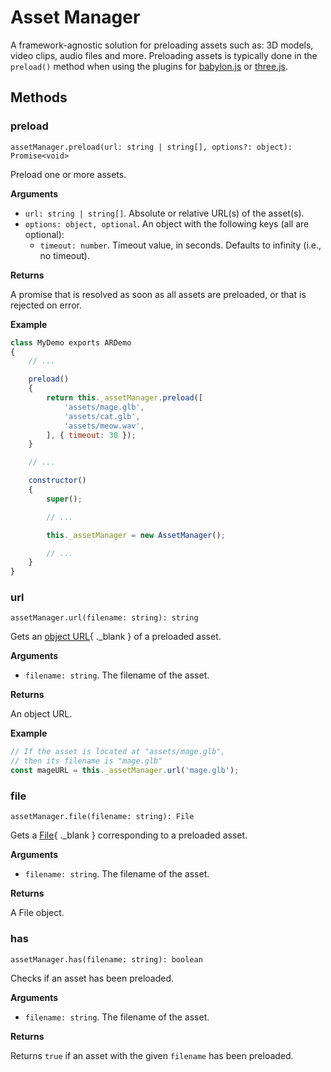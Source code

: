 # Asset Manager

A framework-agnostic solution for preloading assets such as: 3D models, video clips, audio files and more. Preloading assets is typically done in the `preload()` method when using the plugins for [babylon.js](../api/plugin-babylon.md#preload) or [three.js](../api/plugin-three.md#preload).

## Methods

### preload

`assetManager.preload(url: string | string[], options?: object): Promise<void>`

Preload one or more assets.

**Arguments**

* `url: string | string[]`. Absolute or relative URL(s) of the asset(s).
* `options: object, optional`. An object with the following keys (all are optional):
    * `timeout: number`. Timeout value, in seconds. Defaults to infinity (i.e., no timeout).

**Returns**

A promise that is resolved as soon as all assets are preloaded, or that is rejected on error.

**Example**

```js
class MyDemo exports ARDemo
{
    // ...

    preload()
    {
        return this._assetManager.preload([
            'assets/mage.glb',
            'assets/cat.glb',
            'assets/meow.wav',
        ], { timeout: 30 });
    }

    // ...

    constructor()
    {
        super();

        // ...

        this._assetManager = new AssetManager();

        // ...
    }
}
```

### url

`assetManager.url(filename: string): string`

Gets an [object URL](https://developer.mozilla.org/en-US/docs/Web/API/URL/createObjectURL_static){ ._blank } of a preloaded asset.

**Arguments**

* `filename: string`. The filename of the asset.

**Returns**

An object URL.

**Example**

```js
// If the asset is located at "assets/mage.glb",
// then its filename is "mage.glb"
const mageURL = this._assetManager.url('mage.glb');
```

### file

`assetManager.file(filename: string): File`

Gets a [File](https://developer.mozilla.org/en-US/docs/Web/API/File){ ._blank } corresponding to a preloaded asset.

**Arguments**

* `filename: string`. The filename of the asset.

**Returns**

A File object.

### has

`assetManager.has(filename: string): boolean`

Checks if an asset has been preloaded.

**Arguments**

* `filename: string`. The filename of the asset.

**Returns**

Returns `true` if an asset with the given `filename` has been preloaded.
